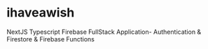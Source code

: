 # ihaveawish
NextJS Typescript Firebase FullStack Application- Authentication &amp; Firestore &amp; Firebase Functions
